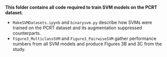 **This folder contains all code required to train SVM models on the PCRT dataset.**  

* `MakeSVMDatasets.ipynb` and `binarysvm.py` describe how SVMs were trained on the PCRT dataset and its augmentation suppressed counterparts.
* `Figure3_MulticlassSVM` and `Figure3_PairwiseSVM` gather performance numbers from all SVM models and produce Figures 3B and 3C from the study. 